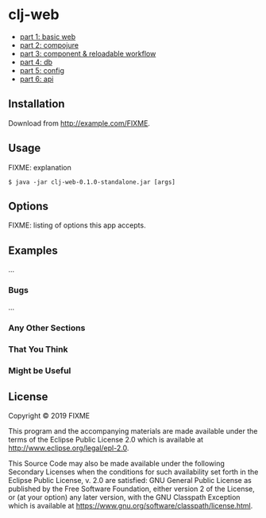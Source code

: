 # clj-web

- [part 1: basic web](doc/clj-web-from-the-ground-up-1.md)
- [part 2: compojure](doc/clj-web-from-the-ground-up-2.md)
- [part 3: component & reloadable workflow](doc/clj-web-from-the-ground-up-3.md)
- [part 4: db](doc/clj-web-from-the-ground-up-4.md)
- [part 5: config](doc/clj-web-from-the-ground-up-5.md)
- [part 6: api](doc/clj-web-from-the-ground-up-6.md)

## Installation

Download from http://example.com/FIXME.

## Usage

FIXME: explanation

    $ java -jar clj-web-0.1.0-standalone.jar [args]

## Options

FIXME: listing of options this app accepts.

## Examples

...

### Bugs

...

### Any Other Sections
### That You Think
### Might be Useful

## License

Copyright © 2019 FIXME

This program and the accompanying materials are made available under the
terms of the Eclipse Public License 2.0 which is available at
http://www.eclipse.org/legal/epl-2.0.

This Source Code may also be made available under the following Secondary
Licenses when the conditions for such availability set forth in the Eclipse
Public License, v. 2.0 are satisfied: GNU General Public License as published by
the Free Software Foundation, either version 2 of the License, or (at your
option) any later version, with the GNU Classpath Exception which is available
at https://www.gnu.org/software/classpath/license.html.
